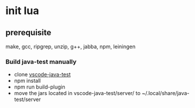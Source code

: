 # init lua
## prerequisite
make, gcc, ripgrep, unzip, g++, jabba, npm, leiningen

### Build java-test manually
- clone [vscode-java-test](https://github.com/microsoft/vscode-java-test) 
- npm install
- npm run build-plugin
- move the jars located in vscode-java-test/server/ to ~/.local/share/java-test/server
